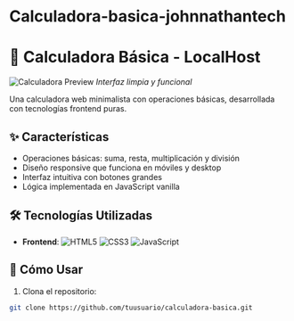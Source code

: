 # Calculadora-basica-johnnathantech

# 🧮 Calculadora Básica - LocalHost

![Calculadora Preview](assets/calculator-preview.png) *Interfaz limpia y funcional*

Una calculadora web minimalista con operaciones básicas, desarrollada con tecnologías frontend puras.

## ✨ Características
- Operaciones básicas: suma, resta, multiplicación y división
- Diseño responsive que funciona en móviles y desktop
- Interfaz intuitiva con botones grandes
- Lógica implementada en JavaScript vanilla

## 🛠 Tecnologías Utilizadas
- **Frontend**: 
  ![HTML5](https://img.shields.io/badge/HTML5-E34F26?style=flat&logo=html5&logoColor=white)
  ![CSS3](https://img.shields.io/badge/CSS3-1572B6?style=flat&logo=css3&logoColor=white)
  ![JavaScript](https://img.shields.io/badge/JavaScript-F7DF1E?style=flat&logo=javascript&logoColor=black)

## 🚀 Cómo Usar
1. Clona el repositorio:
```bash
git clone https://github.com/tuusuario/calculadora-basica.git
